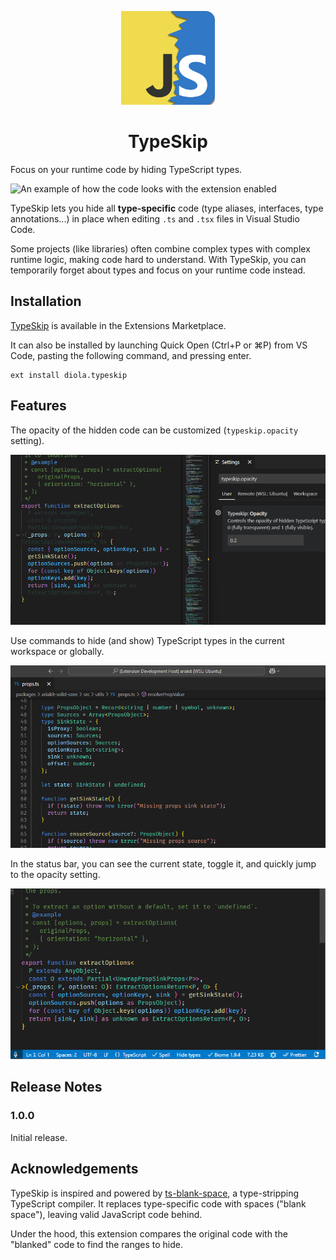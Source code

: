 <p align="center">
  <img src="logo.png" alt="TypeSkip logo" width="150">
</p>

<h1 align="center">TypeSkip</h1>

Focus on your runtime code by hiding TypeScript types.

![An example of how the code looks with the extension enabled](images/code.gif)

TypeSkip lets you hide all **type-specific** code (type aliases, interfaces, type annotations...) in place when editing `.ts` and `.tsx` files in Visual Studio Code.

Some projects (like libraries) often combine complex types with complex runtime logic, making code hard to understand. With TypeSkip, you can temporarily forget about types and focus on your runtime code instead.

## Installation

[TypeSkip](https://marketplace.visualstudio.com/items?itemName=diola.typeskip) is available in the Extensions Marketplace.

It can also be installed by launching Quick Open (Ctrl+P or ⌘P) from VS Code, pasting the following command, and pressing enter.

```
ext install diola.typeskip
```

## Features

The opacity of the hidden code can be customized (`typeskip.opacity` setting).

![A demo of the opacity setting](images/opacity.gif)

Use commands to hide (and show) TypeScript types in the current workspace or globally.

![A demo of the commands](images/commands.gif)

In the status bar, you can see the current state, toggle it, and quickly jump to the opacity setting.

![A demo of the status bar](images/status-bar.gif)

## Release Notes

### 1.0.0

Initial release.

## Acknowledgements

TypeSkip is inspired and powered by [ts-blank-space](https://bloomberg.github.io/ts-blank-space/), a type-stripping TypeScript compiler. It replaces type-specific code with spaces ("blank space"), leaving valid JavaScript code behind.

Under the hood, this extension compares the original code with the "blanked" code to find the ranges to hide.
